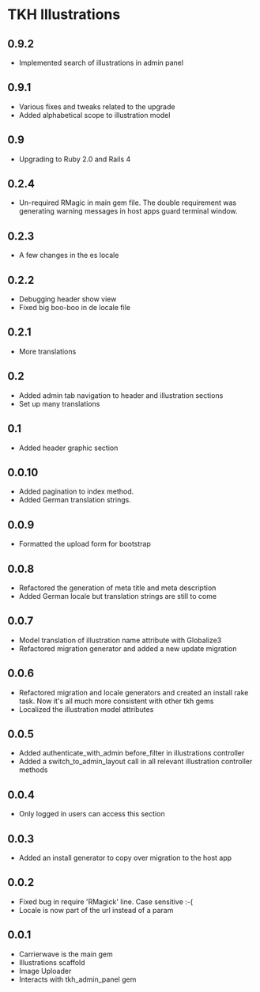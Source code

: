 # TKH Illustrations




## 0.9.2

* Implemented search of illustrations in admin panel


## 0.9.1

* Various fixes and tweaks related to the upgrade
* Added alphabetical scope to illustration model


## 0.9

* Upgrading to Ruby 2.0 and Rails 4


## 0.2.4

* Un-required RMagic in main gem file. The double requirement was generating warning messages in host apps guard terminal window.


## 0.2.3

* A few changes in the es locale


## 0.2.2

* Debugging header show view
* Fixed big boo-boo in de locale file


## 0.2.1

* More translations


## 0.2

* Added admin tab navigation to header and illustration sections
* Set up many translations


## 0.1

* Added header graphic section


## 0.0.10

* Added pagination to index method.
* Added German translation strings.


## 0.0.9

* Formatted the upload form for bootstrap


## 0.0.8

* Refactored the generation of meta title and meta description
* Added German locale but translation strings are still to come


## 0.0.7

* Model translation of illustration name attribute with Globalize3
* Refactored migration generator and added a new update migration


## 0.0.6

* Refactored migration and locale generators and created an install rake task. Now it's all much more consistent with other tkh gems
* Localized the illustration model attributes


## 0.0.5

* Added authenticate_with_admin before_filter in illustrations controller
* Added a switch_to_admin_layout call in all relevant illustration controller methods


## 0.0.4

* Only logged in users can access this section


## 0.0.3

* Added an install generator to copy over migration to the host app


## 0.0.2

* Fixed bug in require 'RMagick' line. Case sensitive :-(
* Locale is now part of the url instead of a param


## 0.0.1

* Carrierwave is the main gem
* Illustrations scaffold
* Image Uploader
* Interacts with tkh_admin_panel gem
